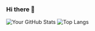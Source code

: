 ### Hi there 👋

<!--
**CynthiaBudiono/cynthiabudiono** is a ✨ _special_ ✨ repository because its `README.md` (this file) appears on your GitHub profile.

Here are some ideas to get you started:

- 🔭 I’m currently working on ...
- 🌱 I’m currently learning ...
- 👯 I’m looking to collaborate on ...
- 🤔 I’m looking for help with ...
- 💬 Ask me about ...
- 📫 How to reach me: ...
- 😄 Pronouns: ...
- ⚡ Fun fact: ...
-->

![Your GitHub Stats](https://github-readme-stats.vercel.app/api?username=cynthiabudiono&show_icons=true&hide_border=true)
![Top Langs](https://github-readme-stats.vercel.app/api/top-langs/?username=cynthiabudiono&layout=compact&hide_border=true)

